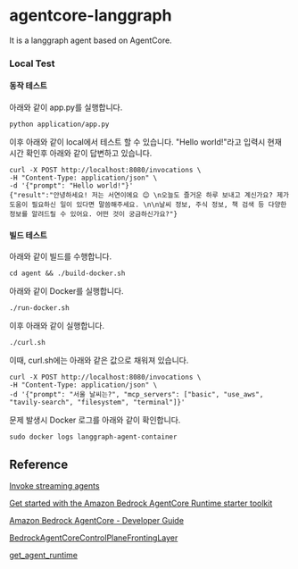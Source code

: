 # agentcore-langgraph
It is a langgraph agent based on AgentCore.


### Local Test

#### 동작 테스트

아래와 같이 app.py를 실행합니다.

```text
python application/app.py
```

이후 아래와 같이 local에서 테스트 할 수 있습니다. "Hello world!"라고 입력시 현재 시간 확인후 아래와 같이 답변하고 있습니다.

```text
curl -X POST http://localhost:8080/invocations \
-H "Content-Type: application/json" \
-d '{"prompt": "Hello world!"}'
{"result":"안녕하세요! 저는 서연이에요 😊 \n오늘도 즐거운 하루 보내고 계신가요? 제가 도움이 필요하신 일이 있다면 말씀해주세요. \n\n날씨 정보, 주식 정보, 책 검색 등 다양한 정보를 알려드릴 수 있어요. 어떤 것이 궁금하신가요?"}
```

#### 빌드 테스트

아래와 같이 빌드를 수행합니다.

```text
cd agent && ./build-docker.sh
```

아래와 같이 Docker를 실행합니다.

```text
./run-docker.sh
```

이후 아래와 같이 실행합니다.

```text
./curl.sh
```

이때, curl.sh에는 아래와 같은 값으로 채워져 있습니다.

```text
curl -X POST http://localhost:8080/invocations \
-H "Content-Type: application/json" \
-d '{"prompt": "서울 날씨는?", "mcp_servers": ["basic", "use_aws", "tavily-search", "filesystem", "terminal"]}'
```

문제 발생시 Docker 로그를 아래와 같이 확인합니다.

```text
sudo docker logs langgraph-agent-container
```



## Reference 

[Invoke streaming agents](https://docs.aws.amazon.com/bedrock-agentcore/latest/devguide/runtime-invoke-agent.html)

[Get started with the Amazon Bedrock AgentCore Runtime starter toolkit](https://docs.aws.amazon.com/bedrock-agentcore/latest/devguide/runtime-getting-started-toolkit.html)

[Amazon Bedrock AgentCore - Developer Guide](https://docs.aws.amazon.com/pdfs/bedrock-agentcore/latest/devguide/bedrock-agentcore-dg.pdf)

[BedrockAgentCoreControlPlaneFrontingLayer](https://boto3.amazonaws.com/v1/documentation/api/latest/reference/services/bedrock-agentcore-control.html)

[get_agent_runtime](https://boto3.amazonaws.com/v1/documentation/api/latest/reference/services/bedrock-agentcore-control/client/get_agent_runtime.html)

